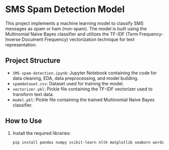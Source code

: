 # SMS Spam Detection Model

This project implements a machine learning model to classify SMS messages as spam or ham (non-spam). The model is built using the Multinomial Naive Bayes classifier and utilizes the TF-IDF (Term Frequency-Inverse Document Frequency) vectorization technique for text representation.

## Project Structure

- `SMS-spam-detection.ipynb`: Jupyter Notebook containing the code for data cleaning, EDA, data preprocessing, and model building.
- `spamdataset.csv`: Dataset used for training the model.
- `vectorizer.pkl`: Pickle file containing the TF-IDF vectorizer used to transform text data.
- `model.pkl`: Pickle file containing the trained Multinomial Naive Bayes classifier.

## How to Use

1. Install the required libraries:

   ```bash
   pip install pandas numpy scikit-learn nltk matplotlib seaborn wordcloud xgboost
